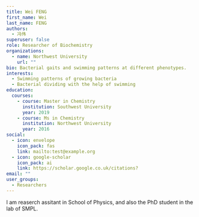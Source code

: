 ```yaml
---
title: Wei FENG
first_name: Wei
last_name: FENG
authors:
  - 冯伟
superuser: false
role: Researcher of Biochemistry
organizations:
  - name: Northwest University
    url: ""
bio: Bacterial gaits and swimming patterns at different phenotypes.
interests:
  - Swimming patterns of growing bacteria
  - Bacterial dividing with the help of swimming
education:
  courses:
    - course: Master in Chemistry
      institution: Southwest University
      year: 2019
    - course: Ms in Chemistry
      institution: Northwest University
      year: 2016
social:
  - icon: envelope
    icon_pack: fas
    link: mailto:test@example.org
  - icon: google-scholar
    icon_pack: ai
    link: https://scholar.google.co.uk/citations?
email: ""
user_groups:
  - Researchers
---
```


I am reaserch assitant in School of Physics, and also the PhD student in the lab of SMPL. 